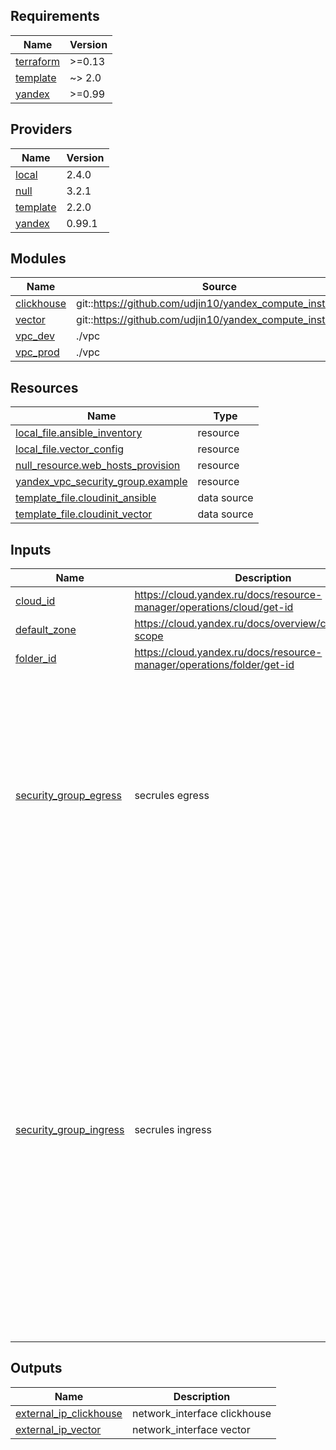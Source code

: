 <!-- BEGIN_TF_DOCS -->
## Requirements

| Name | Version |
|------|---------|
| <a name="requirement_terraform"></a> [terraform](#requirement\_terraform) | >=0.13 |
| <a name="requirement_template"></a> [template](#requirement\_template) | ~> 2.0 |
| <a name="requirement_yandex"></a> [yandex](#requirement\_yandex) | >=0.99 |

## Providers

| Name | Version |
|------|---------|
| <a name="provider_local"></a> [local](#provider\_local) | 2.4.0 |
| <a name="provider_null"></a> [null](#provider\_null) | 3.2.1 |
| <a name="provider_template"></a> [template](#provider\_template) | 2.2.0 |
| <a name="provider_yandex"></a> [yandex](#provider\_yandex) | 0.99.1 |

## Modules

| Name | Source | Version |
|------|--------|---------|
| <a name="module_clickhouse"></a> [clickhouse](#module\_clickhouse) | git::https://github.com/udjin10/yandex_compute_instance.git | 95c286e0062805d5ba5edb866f387247bc1bbd44 |
| <a name="module_vector"></a> [vector](#module\_vector) | git::https://github.com/udjin10/yandex_compute_instance.git | 95c286e0062805d5ba5edb866f387247bc1bbd44 |
| <a name="module_vpc_dev"></a> [vpc\_dev](#module\_vpc\_dev) | ./vpc | n/a |
| <a name="module_vpc_prod"></a> [vpc\_prod](#module\_vpc\_prod) | ./vpc | n/a |

## Resources

| Name | Type |
|------|------|
| [local_file.ansible_inventory](https://registry.terraform.io/providers/hashicorp/local/latest/docs/resources/file) | resource |
| [local_file.vector_config](https://registry.terraform.io/providers/hashicorp/local/latest/docs/resources/file) | resource |
| [null_resource.web_hosts_provision](https://registry.terraform.io/providers/hashicorp/null/latest/docs/resources/resource) | resource |
| [yandex_vpc_security_group.example](https://registry.terraform.io/providers/yandex-cloud/yandex/latest/docs/resources/vpc_security_group) | resource |
| [template_file.cloudinit_ansible](https://registry.terraform.io/providers/hashicorp/template/latest/docs/data-sources/file) | data source |
| [template_file.cloudinit_vector](https://registry.terraform.io/providers/hashicorp/template/latest/docs/data-sources/file) | data source |

## Inputs

| Name | Description | Type | Default | Required |
|------|-------------|------|---------|:--------:|
| <a name="input_cloud_id"></a> [cloud\_id](#input\_cloud\_id) | https://cloud.yandex.ru/docs/resource-manager/operations/cloud/get-id | `string` | n/a | yes |
| <a name="input_default_zone"></a> [default\_zone](#input\_default\_zone) | https://cloud.yandex.ru/docs/overview/concepts/geo-scope | `string` | `"ru-central1-a"` | no |
| <a name="input_folder_id"></a> [folder\_id](#input\_folder\_id) | https://cloud.yandex.ru/docs/resource-manager/operations/folder/get-id | `string` | n/a | yes |
| <a name="input_security_group_egress"></a> [security\_group\_egress](#input\_security\_group\_egress) | secrules egress | <pre>list(object(<br>    {<br>      protocol       = string<br>      description    = string<br>      v4_cidr_blocks = list(string)<br>      port           = optional(number)<br>      from_port      = optional(number)<br>      to_port        = optional(number)<br>  }))</pre> | <pre>[<br>  {<br>    "description": "разрешить весь исходящий трафик",<br>    "from_port": 0,<br>    "protocol": "TCP",<br>    "to_port": 65365,<br>    "v4_cidr_blocks": [<br>      "0.0.0.0/0"<br>    ]<br>  },<br>  {<br>    "description": "разрешить исходящий трафик для clickhouse",<br>    "port": 8123,<br>    "protocol": "Any",<br>    "v4_cidr_blocks": [<br>      "0.0.0.0/0"<br>    ]<br>  }<br>]</pre> | no |
| <a name="input_security_group_ingress"></a> [security\_group\_ingress](#input\_security\_group\_ingress) | secrules ingress | <pre>list(object(<br>    {<br>      protocol       = string<br>      description    = string<br>      v4_cidr_blocks = list(string)<br>      port           = optional(number)<br>      from_port      = optional(number)<br>      to_port        = optional(number)<br>  }))</pre> | <pre>[<br>  {<br>    "description": "разрешить входящий ssh",<br>    "port": 22,<br>    "protocol": "TCP",<br>    "v4_cidr_blocks": [<br>      "0.0.0.0/0"<br>    ]<br>  },<br>  {<br>    "description": "разрешить входящий  http",<br>    "port": 80,<br>    "protocol": "TCP",<br>    "v4_cidr_blocks": [<br>      "0.0.0.0/0"<br>    ]<br>  },<br>  {<br>    "description": "разрешить входящий https",<br>    "port": 443,<br>    "protocol": "TCP",<br>    "v4_cidr_blocks": [<br>      "0.0.0.0/0"<br>    ]<br>  },<br>  {<br>    "description": "разрешить входящий трафик для clickhouse",<br>    "port": 8123,<br>    "protocol": "Any",<br>    "v4_cidr_blocks": [<br>      "0.0.0.0/0"<br>    ]<br>  }<br>]</pre> | no |

## Outputs

| Name | Description |
|------|-------------|
| <a name="output_external_ip_clickhouse"></a> [external\_ip\_clickhouse](#output\_external\_ip\_clickhouse) | network\_interface clickhouse |
| <a name="output_external_ip_vector"></a> [external\_ip\_vector](#output\_external\_ip\_vector) | network\_interface vector |
<!-- END_TF_DOCS -->